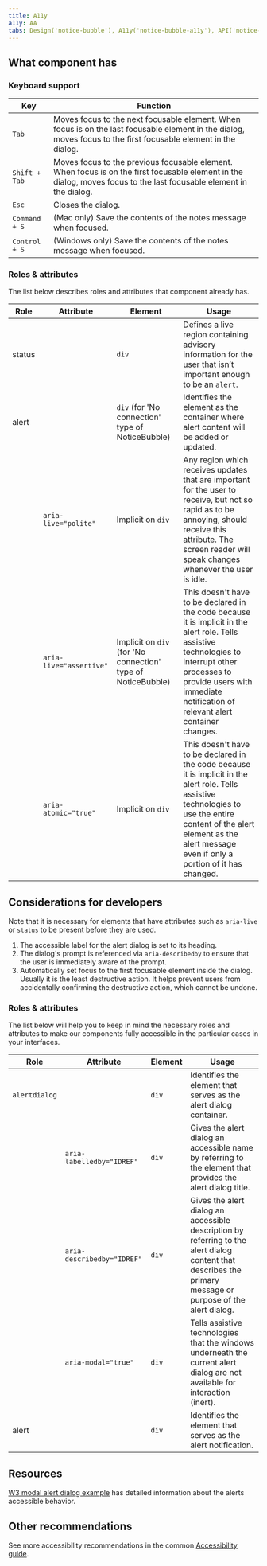 ```yaml
---
title: A11y
a11y: AA
tabs: Design('notice-bubble'), A11y('notice-bubble-a11y'), API('notice-bubble-api'), Example('notice-bubble-example'), Changelog('notice-bubble-changelog')
---
```


## What component has

### Keyboard support

| Key           | Function                                                                                                                                                            |
| ------------- | ------------------------------------------------------------------------------------------------------------------------------------------------------------------- |
| `Tab`         | Moves focus to the next focusable element. When focus is on the last focusable element in the dialog, moves focus to the first focusable element in the dialog.     |
| `Shift + Tab` | Moves focus to the previous focusable element. When focus is on the first focusable element in the dialog, moves focus to the last focusable element in the dialog. |
| `Esc`         | Closes the dialog.                                                                                                                                                  |
| `Command + S` | (Mac only) Save the contents of the notes message when focused.                                                                                                     |
| `Control + S` | (Windows only) Save the contents of the notes message when focused.                                                                                                 |

### Roles & attributes

The list below describes roles and attributes that component already has.

| Role   | Attribute               | Element                                                      | Usage                                                                                                                                                                                                                               |
| ------ | ----------------------- | ------------------------------------------------------------ | ----------------------------------------------------------------------------------------------------------------------------------------------------------------------------------------------------------------------------------- |
| status |                         | `div`                                                        | Defines a live region containing advisory information for the user that isn’t important enough to be an `alert`.                                                                                                                   |
| alert  |                         | `div` (for 'No connection' type of NoticeBubble)             | Identifies the element as the container where alert content will be added or updated.                                                                                                                                               |
|        | `aria-live="polite"`    | Implicit on `div`                                            | Any region which receives updates that are important for the user to receive, but not so rapid as to be annoying, should receive this attribute. The screen reader will speak changes whenever the user is idle.                    |
|        | `aria-live="assertive"` | Implicit on `div` (for 'No connection' type of NoticeBubble) | This doesn't have to be declared in the code because it is implicit in the alert role. Tells assistive technologies to interrupt other processes to provide users with immediate notification of relevant alert container changes. |
|        | `aria-atomic="true"`    | Implicit on `div`                                            | This doesn't have to be declared in the code because it is implicit in the alert role. Tells assistive technologies to use the entire content of the alert element as the alert message even if only a portion of it has changed.  |

## Considerations for developers

Note that it is necessary for elements that have attributes such as `aria-live` or `status` to be present before they are used.

1. The accessible label for the alert dialog is set to its heading.
2. The dialog's prompt is referenced via `aria-describedby` to ensure that the user is immediately aware of the prompt.
3. Automatically set focus to the first focusable element inside the dialog. Usually it is the least destructive action. It helps prevent users from accidentally confirming the destructive action, which cannot be undone.

### Roles & attributes

The list below will help you to keep in mind the necessary roles and attributes to make our components fully accessible in the particular cases in your interfaces.

| Role        | Attribute                  | Element | Usage                                                                                                                                                        |
| ----------- | -------------------------- | ------- | ------------------------------------------------------------------------------------------------------------------------------------------------------------ |
| `alertdialog` |                            | `div`   | Identifies the element that serves as the alert dialog container.                                                                                            |
|             | `aria-labelledby="IDREF"`  | `div`   | Gives the alert dialog an accessible name by referring to the element that provides the alert dialog title.                                                  |
|             | `aria-describedby="IDREF"` | `div`   | Gives the alert dialog an accessible description by referring to the alert dialog content that describes the primary message or purpose of the alert dialog. |
|             | `aria-modal="true"`        | `div`   | Tells assistive technologies that the windows underneath the current alert dialog are not available for interaction (inert).                                 |
| alert       |                            | `div`   | Identifies the element that serves as the alert notification.                                                                                                |

## Resources

[W3 modal alert dialog example](https://www.w3.org/TR/wai-aria-practices-1.1/examples/dialog-modal/alertdialog.html) has detailed information about the alerts accessible behavior.

## Other recommendations

See more accessibility recommendations in the common [Accessibility guide](/core-principles/a11y/a11y).
